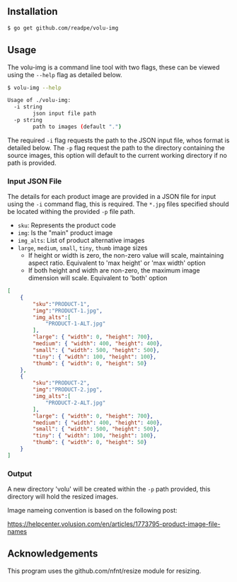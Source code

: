 ## Installation
```bash
$ go get github.com/readpe/volu-img
```

## Usage

The volu-img is a command line tool with two flags, these can be viewed using the `--help` flag as detailed below.

```bash
$ volu-img --help

Usage of ./volu-img:
  -i string
        json input file path
  -p string
        path to images (default ".")
```

The required `-i` flag requests the path to the JSON input file, whos format is detailed below. The `-p` flag request the path to the directory containing the source images, this option will default to the current working directory if no path is provided. 


### Input JSON File

The details for each product image are provided in a JSON file for input using the `-i` command flag, this is required. The `*.jpg` files specified should be located withing the provided `-p` file path.

- `sku`: Represents the product code
- `img`: Is the "main" product image
- `img_alts`: List of product alternative images
- `large`, `medium`, `small`, `tiny`, `thumb` image sizes
    - If height or width is zero, the non-zero value will scale, maintaining aspect ratio. Equivalent to 'max height' or 'max width' option
    - If both height and width are non-zero, the maximum image dimension will scale. Equivalent to 'both' option

```json
[
    {
        "sku":"PRODUCT-1",
        "img":"PRODUCT-1.jpg",
        "img_alts":[
            "PRODUCT-1-ALT.jpg"
        ],
        "large": { "width": 0, "height": 700},
        "medium": { "width": 400, "height": 400},
        "small": { "width": 500, "height": 500},
        "tiny": { "width": 100, "height": 100},
        "thumb": { "width": 0, "height": 50}
    },
    {
        "sku":"PRODUCT-2",
        "img":"PRODUCT-2.jpg",
        "img_alts":[
            "PRODUCT-2-ALT.jpg"
        ],
        "large": { "width": 0, "height": 700},
        "medium": { "width": 400, "height": 400},
        "small": { "width": 500, "height": 500},
        "tiny": { "width": 100, "height": 100},
        "thumb": { "width": 0, "height": 50}
    }
]
```

### Output
A new directory 'volu' will be created within the `-p` path provided, this directory will hold the resized images.

Image nameing convention is based on the following post:

https://helpcenter.volusion.com/en/articles/1773795-product-image-file-names


## Acknowledgements
This program uses the github.com/nfnt/resize module for resizing.
